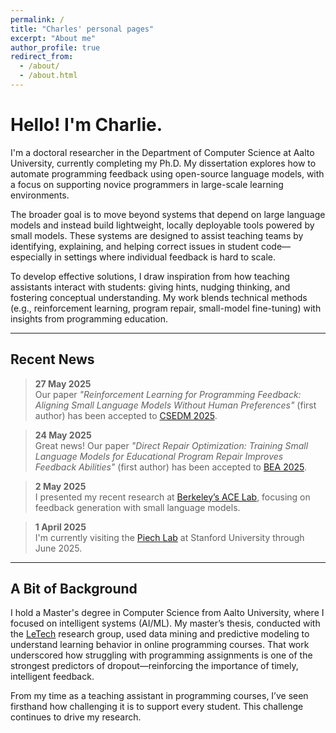 ```yaml
---
permalink: /
title: "Charles' personal pages"
excerpt: "About me"
author_profile: true
redirect_from: 
  - /about/
  - /about.html
---
```


# Hello! I'm Charlie.

I'm a doctoral researcher in the Department of Computer Science at Aalto University, currently completing my Ph.D. My dissertation explores how to automate programming feedback using open-source language models, with a focus on supporting novice programmers in large-scale learning environments.

The broader goal is to move beyond systems that depend on large language models and instead build lightweight, locally deployable tools powered by small models. These systems are designed to assist teaching teams by identifying, explaining, and helping correct issues in student code—especially in settings where individual feedback is hard to scale.

To develop effective solutions, I draw inspiration from how teaching assistants interact with students: giving hints, nudging thinking, and fostering conceptual understanding. My work blends technical methods (e.g., reinforcement learning, program repair, small-model fine-tuning) with insights from programming education.

---

## Recent News

> **27 May 2025**  
> Our paper *"Reinforcement Learning for Programming Feedback: Aligning Small Language Models Without Human Preferences"* (first author) has been accepted to [CSEDM 2025](https://sites.google.com/view/csedm-workshop-edm25/home).

> **24 May 2025**  
> Great news! Our paper *"Direct Repair Optimization: Training Small Language Models for Educational Program Repair Improves Feedback Abilities"* (first author) has been accepted to [BEA 2025](https://sig-edu.org/bea/2025).

> **2 May 2025**  
> I presented my recent research at [Berkeley’s ACE Lab](https://acelab.berkeley.edu/), focusing on feedback generation with small language models.

> **1 April 2025**  
> I'm currently visiting the [Piech Lab](https://piechlab.stanford.edu/) at Stanford University through June 2025.

---

## A Bit of Background

I hold a Master's degree in Computer Science from Aalto University, where I focused on intelligent systems (AI/ML). My master’s thesis, conducted with the [LeTech](https://research.cs.aalto.fi/LeTech/) research group, used data mining and predictive modeling to understand learning behavior in online programming courses. That work underscored how struggling with programming assignments is one of the strongest predictors of dropout—reinforcing the importance of timely, intelligent feedback.

From my time as a teaching assistant in programming courses, I’ve seen firsthand how challenging it is to support every student. This challenge continues to drive my research.


